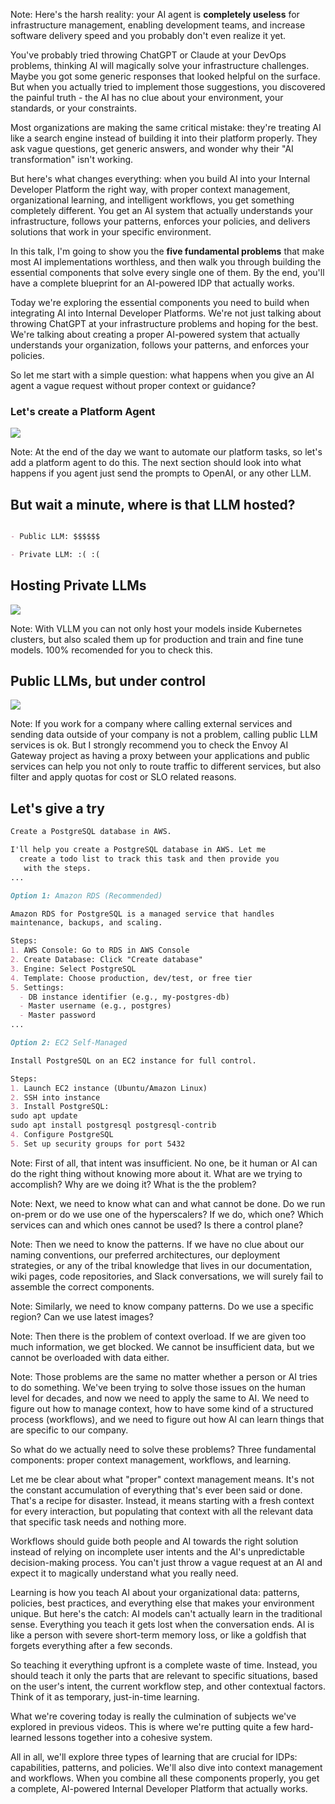 <!-- .slide: data-background="img/ai-useless.png" data-background-size="cover" data-background-color="black" -->

Note:
Here's the harsh reality: your AI agent is **completely useless** for infrastructure management, enabling development teams, and increase software delivery speed and you probably don't even realize it yet.

You've probably tried throwing ChatGPT or Claude at your DevOps problems, thinking AI will magically solve your infrastructure challenges. Maybe you got some generic responses that looked helpful on the surface. But when you actually tried to implement those suggestions, you discovered the painful truth - the AI has no clue about your environment, your standards, or your constraints.

Most organizations are making the same critical mistake: they're treating AI like a search engine instead of building it into their platform properly. They ask vague questions, get generic answers, and wonder why their "AI transformation" isn't working.

But here's what changes everything: when you build AI into your Internal Developer Platform the right way, with proper context management, organizational learning, and intelligent workflows, you get something completely different. You get an AI system that actually understands your infrastructure, follows your patterns, enforces your policies, and delivers solutions that work in your specific environment.

In this talk, I'm going to show you the **five fundamental problems** that make most AI implementations worthless, and then walk you through building the essential components that solve every single one of them. By the end, you'll have a complete blueprint for an AI-powered IDP that actually works.

Today we're exploring the essential components you need to build when integrating AI into Internal Developer Platforms. We're not just talking about throwing ChatGPT at your infrastructure problems and hoping for the best. We're talking about creating a proper AI-powered system that actually understands your organization, follows your patterns, and enforces your policies.

So let me start with a simple question: what happens when you give an AI agent a vague request without proper context or guidance?


### Let's create a Platform Agent

![](img/agents-to-platforms.png)

Note:
At the end of the day we want to automate our platform tasks, so let's add a platform agent to do this. 
The next section should look into what happens if you agent just send the prompts to OpenAI, or any other LLM.


## But wait a minute, where is that LLM hosted?

```md

- Public LLM: $$$$$$

- Private LLM: :( :(

```


## Hosting Private LLMs

![](img/vllm.png)

Note:
With VLLM you can not only host your models inside Kubernetes clusters, but also scaled them up for production and train and fine tune models. 100% recomended for you to check this.


## Public LLMs, but under control

![](img/envoy-ai-gateway.png)

Note: 
If you work for a company where calling external services and sending data outside of your company is not a problem, calling public LLM services is ok. But I strongly recommend you to check the Envoy AI Gateway project as having a proxy between your applications and public services can help you not only to route traffic to different services, but also filter and apply quotas for cost or SLO related reasons.


## Let's give a try

```md
Create a PostgreSQL database in AWS.
```

```md
I'll help you create a PostgreSQL database in AWS. Let me
  create a todo list to track this task and then provide you
   with the steps.
...
```


```md
Option 1: Amazon RDS (Recommended)

Amazon RDS for PostgreSQL is a managed service that handles
maintenance, backups, and scaling.

Steps:
1. AWS Console: Go to RDS in AWS Console
2. Create Database: Click "Create database"
3. Engine: Select PostgreSQL
4. Template: Choose production, dev/test, or free tier
5. Settings:
  - DB instance identifier (e.g., my-postgres-db)
  - Master username (e.g., postgres)
  - Master password
...
```


```md
Option 2: EC2 Self-Managed

Install PostgreSQL on an EC2 instance for full control.

Steps:
1. Launch EC2 instance (Ubuntu/Amazon Linux)
2. SSH into instance
3. Install PostgreSQL:
sudo apt update
sudo apt install postgresql postgresql-contrib
4. Configure PostgreSQL
5. Set up security groups for port 5432
```


<!-- .slide: data-background="img/idp-problem-intent.jpeg" data-background-size="contain" data-background-color="black" -->

Note:
First of all, that intent was insufficient. No one, be it human or AI can do the right thing without knowing more about it. What are we trying to accomplish? Why are we doing it? What is the the problem?


<!-- .slide: data-background="img/idp-problem-capabilities.jpeg" data-background-size="contain" data-background-color="black" -->

Note:
Next, we need to know what can and what cannot be done. Do we run on-prem or do we use one of the hyperscalers? If we do, which one? Which services can and which ones cannot be used? Is there a control plane?


<!-- .slide: data-background="img/idp-problem-patterns.jpeg" data-background-size="contain" data-background-color="black" -->

Note:
Then we need to know the patterns. If we have no clue about our naming conventions, our preferred architectures, our deployment strategies, or any of the tribal knowledge that lives in our documentation, wiki pages, code repositories, and Slack conversations, we will surely fail to assemble the correct components.


<!-- .slide: data-background="img/idp-problem-policies.jpeg" data-background-size="contain" data-background-color="black" -->

Note:
Similarly, we need to know company patterns. Do we use a specific region? Can we use latest images?


<!-- .slide: data-background="img/idp-problem-context.jpeg" data-background-size="contain" data-background-color="black" -->

Note:
Then there is the problem of context overload. If we are given too much information, we get blocked. We cannot be insufficient data, but we cannot be overloaded with data either.


<!-- .slide: data-background="img/idp-solution-context-workflows-learning.jpeg" data-background-size="contain" data-background-color="black" -->

Note:
Those problems are the same no matter whether a person or AI tries to do something. We've been trying to solve those issues on the human level for decades, and now we need to apply the same to AI. We need to figure out how to manage context, how to have some kind of a structured process (workflows), and we need to figure out how AI can learn things that are specific to our company.

So what do we actually need to solve these problems? Three fundamental components: proper context management, workflows, and learning.

Let me be clear about what "proper" context management means. It's not the constant accumulation of everything that's ever been said or done. That's a recipe for disaster. Instead, it means starting with a fresh context for every interaction, but populating that context with all the relevant data that specific task needs and nothing more.

Workflows should guide both people and AI towards the right solution instead of relying on incomplete user intents and the AI's unpredictable decision-making process. You can't just throw a vague request at an AI and expect it to magically understand what you really need.

Learning is how you teach AI about your organizational data: patterns, policies, best practices, and everything else that makes your environment unique. But here's the catch: AI models can't actually learn in the traditional sense. Everything you teach it gets lost when the conversation ends. AI is like a person with severe short-term memory loss, or like a goldfish that forgets everything after a few seconds.

So teaching it everything upfront is a complete waste of time. Instead, you should teach it only the parts that are relevant to specific situations, based on the user's intent, the current workflow step, and other contextual factors. Think of it as temporary, just-in-time learning.

What we're covering today is really the culmination of subjects we've explored in previous videos. This is where we're putting quite a few hard-learned lessons together into a cohesive system.

All in all, we'll explore three types of learning that are crucial for IDPs: capabilities, patterns, and policies. We'll also dive into context management and workflows. When you combine all these components properly, you get a complete, AI-powered Internal Developer Platform that actually works.